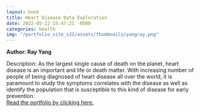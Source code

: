 ```yaml
---
layout: book
title: Heart Disease Data Exploration
date: 2022-05-22 15:47:21 -0500
categories: health
img: "/portfolio_site_s22/assets/thumbnails/yangray.png"
---
```


<b>Author: Ray Yang</b>

Description: As the largest single cause of death on the planet, heart disease
is an important and life or death  matter. With increasing number of people of
being diagnosed of heart disease all over the world,  it is paramount to study
the symptoms correlates with the disease as well as identify the  population
that is susceptible to this kind of disease for early prevention.  
<a href="https://data-viz.it.wisc.edu/content/1ee7f02b-1c91-4110-8f7c-aa93137bd168">Read the portfolio by clicking here.</a>

[jekyll-docs]: https://jekyllrb.com/docs/home
[jekyll-gh]:   https://github.com/jekyll/jekyll
[jekyll-talk]: https://talk.jekyllrb.com/
